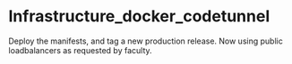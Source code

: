 # Infrastructure_docker_codetunnel

Deploy the manifests, and tag a new production release. Now using public loadbalancers as requested by faculty.